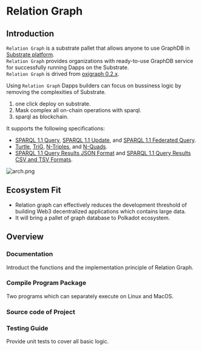 # Relation Graph

## Introduction
`Relation Graph` is a substrate pallet that allows anyone to use GraphDB in [Substrate platform](https://substrate.io/).\
`Relation Graph` provides organizations with ready-to-use GraphDB service for successfully running Dapps on the Substrate.\
`Relation Graph` is drived from [oxigraph 0.2.x](https://github.com/oxigraph/oxigraph).

Using `Relation Graph` Dapps builders can focus on bussiness logic by removing the complexities of Substrate.
1. one click deploy on substrate.
2. Mask complex all on-chain operations with sparql.
3. sparql as blockchain.

It supports the following specifications:
* [SPARQL 1.1 Query](https://www.w3.org/TR/sparql11-query/), [SPARQL 1.1 Update](https://www.w3.org/TR/sparql11-update/), and [SPARQL 1.1 Federated Query](https://www.w3.org/TR/sparql11-federated-query/).
* [Turtle](https://www.w3.org/TR/turtle/), [TriG](https://www.w3.org/TR/trig/), [N-Triples](https://www.w3.org/TR/n-triples/), and [N-Quads](https://www.w3.org/TR/n-quads/).
* [SPARQL 1.1 Query Results JSON Format](https://www.w3.org/TR/sparql11-results-json/) and [SPARQL 1.1 Query Results CSV and TSV Formats](https://www.w3.org/TR/sparql11-results-csv-tsv/).

![arch.png](https://user-images.githubusercontent.com/91399393/165587783-c55954fe-6d72-4702-95d9-75a4521e980d.png)



## Ecosystem Fit

- Relation graph can effectively reduces the development threshold of building Web3 decentralized applications which contains large data.
- It will bring a pallet of graph database to Polkadot ecosystem.

## Overview
### Documentation
Introduct the functions and the implementation principle of Relation Graph.
### Compile Program Package
Two programs which can separately execute on Linux and MacOS.
### Source code of Project
### Testing Guide
Provide unit tests to cover all basic logic.
